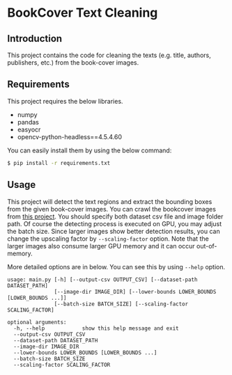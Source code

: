 # BookCover Text Cleaning

## Introduction
This project contains the code for cleaning the texts (e.g. title, authors, publishers, etc.) from the book-cover images.

## Requirements
This project requires the below libraries.
* numpy
* pandas
* easyocr
* opencv-python-headless==4.5.4.60

You can easily install them by using the below command:
```bash
$ pip install -r requirements.txt
```

## Usage
This project will detect the text regions and extract the bounding boxes from the given book-cover images. You can crawl the bookcover images from [this project](../bookcover-crawler). You should specify both dataset csv file and image folder path. Of course the detecting process is executed on GPU, you may adjust the batch size. Since larger images show better detection results, you can change the upscaling factor by `--scaling-factor` option. Note that the larger images also consume larger GPU memory and it can occur out-of-memory.

More detailed options are in below. You can see this by using `--help` option.
```
usage: main.py [-h] [--output-csv OUTPUT_CSV] [--dataset-path DATASET_PATH]
               [--image-dir IMAGE_DIR] [--lower-bounds LOWER_BOUNDS [LOWER_BOUNDS ...]] 
               [--batch-size BATCH_SIZE] [--scaling-factor SCALING_FACTOR]

optional arguments:
  -h, --help            show this help message and exit
  --output-csv OUTPUT_CSV
  --dataset-path DATASET_PATH
  --image-dir IMAGE_DIR
  --lower-bounds LOWER_BOUNDS [LOWER_BOUNDS ...]
  --batch-size BATCH_SIZE
  --scaling-factor SCALING_FACTOR
```